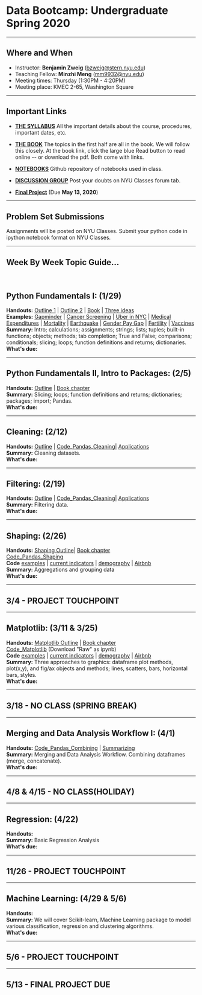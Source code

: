 # Data Bootcamp: Undergraduate Spring 2020

---

## Where and When
- Instructor: **Benjamin Zweig** (bzweig@stern.nyu.edu)
- Teaching Fellow: **Minzhi Meng** (mm9932@nyu.edu)<br>
- Meeting times: Thursday (1:30PM - 4:20PM)
- Meeting place: KMEC 2-65, Washington Square

---
## Important Links

- **[THE SYLLABUS](https://github.com/nyusterndatabootcamp/NYU-Data-Bootcamp/blob/master/DataBootcamp_Syllabus_MBA_S20.docx)** All the important details about the course, procedures, important dates, etc.

- **[THE BOOK](https://nyudatabootcamp.gitbook.io/thebook/)**  The topics in the first half are all in the book. We will follow this closely. At the book link, click the large blue Read button to read online -- or download the pdf.  Both come with links.

- **[NOTEBOOKS](https://github.com/nyusterndatabootcamp/notebooks/tree/master/book_notebooks)** Github repository of notebooks used in class.

- **[DISCUSSION GROUP](http://newclasses.nyu.edu/)** Post your doubts on NYU Classes forum tab.  


- **[Final Project](https://github.com/nyusterndatabootcamp/teaching_materials/blob/master/documents/bootcamp_project_turnin.pdf)** (Due **May 13, 2020**)

---
## Problem Set Submissions

Assignments will be posted on NYU Classes. Submit your python code in ipython notebook format on NYU Classes.

---

## Week By Week Topic Guide...

<br>

## Python Fundamentals I: (1/29) 
**Handouts:**  [Outline 1](https://github.com/nyusterndatabootcamp/teaching_materials/blob/master/documents/bootcamp_topic_intro.pdf) | [Outline 2](https://github.com/nyusterndatabootcamp/teaching_materials/blob/master/documents/bootcamp_topic_pyfun1.pdf) | [Book](https://nyudatabootcamp.gitbook.io/thebook) | [Three ideas](https://github.com/nyusterndatabootcamp/teaching_materials/blob/master/documents/bootcamp_3ideas.pdf) <br>
**Examples:**  [Gapminder](http://www.gapminder.org/world/) | [Cancer Screening](http://www.vox.com/2015/10/28/9631500/does-mammography-work) | [Uber in NYC](http://fivethirtyeight.com/features/uber-is-serving-new-yorks-outer-boroughs-more-than-taxis-are/) | [Medical Expenditures](http://www.nihcm.org/pdf/DataBrief3%20Final.pdf) | [Mortality](http://www.pnas.org/content/early/2015/10/29/1518393112.full.pdf) | [Earthquake](https://jawbone.com/blog/napa-earthquake-effect-on-sleep/) | [Gender Pay Gap](http://esoltas.blogspot.com/2014/04/how-big-is-gender-pay-gap_10.html) | [Fertility](http://www.randalolson.com/2015/08/23/small-multiples-vs-animated-gifs-for-showing-changes-in-fertility-rates-over-time/) | [Vaccines](http://graphics.wsj.com/infectious-diseases-and-vaccines/) <br>
**Summary:**  Intro; calculations; assignments; strings; lists; tuples; built-in functions; objects; methods; tab completion; True and False; comparisons; conditionals; slicing; loops; function definitions and returns; dictionaries.<br>
**What's due:** 

---
## Python Fundamentals II, Intro to Packages: (2/5) 
**Handouts:**  [Outline](https://github.com/nyusterndatabootcamp/teaching_materials/blob/master/documents/bootcamp_topic_pyfun2.pdf) | [Book chapter](https://nyudatabootcamp.gitbook.io/thebook/py-fun2) <br>
**Summary:**  Slicing; loops; function definitions and returns; dictionaries; packages; import; Pandas. <br>
**What's due:** 

---
## Cleaning: (2/12)
**Handouts:**  [Outline](https://github.com/nyusterndatabootcamp/teaching_materials/blob/master/documents/bootcamp_topic_pandas-clean.pdf) | [Code_Pandas_Cleaning](https://github.com/nyusterndatabootcamp/notebooks/blob/master/book_notebooks/bootcamp_pandas_adv1-clean.ipynb)| [Applications](https://github.com/NYUDataBootcamp/Lab/blob/master/UN_demography.ipynb) <br>
**Summary:**  Cleaning datasets.<br>
**What's due:** 

---
## Filtering: (2/19)
**Handouts:**  [Outline](https://github.com/nyusterndatabootcamp/teaching_materials/blob/master/documents/bootcamp_topic_pandas-clean.pdf) | [Code_Pandas_Cleaning](https://github.com/nyusterndatabootcamp/notebooks/blob/master/book_notebooks/bootcamp_pandas_adv1-clean.ipynb)| [Applications](https://github.com/NYUDataBootcamp/Lab/blob/master/UN_demography.ipynb) <br>
**Summary:**  Filtering data.<br>
**What's due:** 

---
## Shaping: (2/26)
**Handouts:** [Shaping Outline](https://github.com/nyusterndatabootcamp/teaching_materials/blob/master/documents/bootcamp_topic_pandas-shape.pdf)| [Book chapter](https://nyudatabootcamp.gitbook.io/thebook/graphs1) <br> [Code_Pandas_Shaping](https://github.com/nyusterndatabootcamp/notebooks/blob/master/book_notebooks/bootcamp_pandas_adv2-shape.ipynb) <br>
**Code** [examples](https://github.com/nyusterndatabootcamp/notebooks/blob/master/book_notebooks/bootcamp_examples.ipynb) | [current indicators](https://github.com/nyusterndatabootcamp/notebooks/blob/master/book_notebooks/bootcamp_indicators.ipynb) | [demography](https://github.com/NYUDataBootcamp/Lab/blob/master/UN_demography.ipynb) | [Airbnb](https://github.com/NYUDataBootcamp/Lab/blob/master/Airbnb_experiments_Chase.ipynb) <br>
**Summary:** Aggregations and grouping data <br>
**What's due:** 

---
## 3/4 - PROJECT TOUCHPOINT

---
## Matplotlib: (3/11 & 3/25)
**Handouts:** [Matplotlib Outline](https://github.com/NYUDataBootcamp/Materials/blob/master/Documents/bootcamp_topic_graphics.pdf) | [Book chapter](https://nyudatabootcamp.gitbook.io/thebook/graphs1) <br>
[Code_Matplotlib](https://github.com/NYUDataBootcamp/Materials/blob/master/Code/notebooks/bootcamp_graphics_s17_MBA.ipynb) (Download "Raw" as ipynb) <br>
**Code** [examples](https://github.com/nyusterndatabootcamp/notebooks/blob/master/book_notebooks/bootcamp_examples.ipynb) | [current indicators](https://github.com/nyusterndatabootcamp/notebooks/blob/master/book_notebooks/bootcamp_indicators.ipynb) | [demography](https://github.com/NYUDataBootcamp/Lab/blob/master/UN_demography.ipynb) | [Airbnb](https://github.com/NYUDataBootcamp/Lab/blob/master/Airbnb_experiments_Chase.ipynb) <br>
**Summary:** Three approaches to graphics: dataframe plot methods, plot(x,y), and fig/ax objects and methods; lines, scatters, bars, horizontal bars, styles.  <br>
**What's due:** 

---
## 3/18 - NO CLASS (SPRING BREAK)

---
## Merging and Data Analysis Workflow I: (4/1)
**Handouts:** [Code_Pandas_Combining](https://github.com/nyusterndatabootcamp/notebooks/blob/master/book_notebooks/bootcamp_pandas_adv4-merge-extended.ipynb) | [Summarizing](https://github.com/nyusterndatabootcamp/notebooks/blob/master/book_notebooks/bootcamp_pandas_adv5-summarize.ipynb) <br>
**Summary:**  Merging and Data Analysis Workflow. Combining dataframes (merge, concatenate). <br>
**What's due:** 

---
## 4/8 & 4/15 - NO CLASS(HOLIDAY)

---
## Regression: (4/22)
**Handouts:** <br>
**Summary:**  Basic Regression Analysis <br>
**What's due:** 

---
## 11/26 - PROJECT TOUCHPOINT

---
## Machine Learning: (4/29 & 5/6)
**Handouts:** 
<br>
**Summary:**  We will cover Scikit-learn, Machine Learning package to model various classification, regression and clustering algorithms.<br>
**What's due:**

---
## 5/6 - PROJECT TOUCHPOINT

---
## 5/13 - FINAL PROJECT DUE

